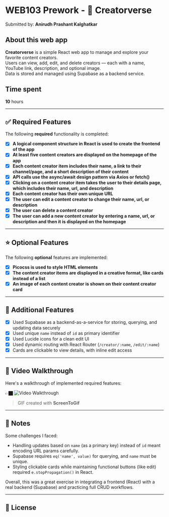 # WEB103 Prework - 💫 Creatorverse

Submitted by: **Anirudh Prashant Kalghatkar**

## About this web app

**Creatorverse** is a simple React web app to manage and explore your favorite content creators.  
Users can view, add, edit, and delete creators — each with a name, YouTube link, description, and optional image.  
Data is stored and managed using Supabase as a backend service.

## Time spent

**10** hours

---

## ✅ Required Features

The following **required** functionality is completed:

- [x] **A logical component structure in React is used to create the frontend of the app**
- [x] **At least five content creators are displayed on the homepage of the app**
- [x] **Each content creator item includes their name, a link to their channel/page, and a short description of their content**
- [x] **API calls use the async/await design pattern via Axios or fetch()**
- [x] **Clicking on a content creator item takes the user to their details page, which includes their name, url, and description**
- [x] **Each content creator has their own unique URL**
- [x] **The user can edit a content creator to change their name, url, or description**
- [x] **The user can delete a content creator**
- [x] **The user can add a new content creator by entering a name, url, or description and then it is displayed on the homepage**

---

## ⭐ Optional Features

The following **optional** features are implemented:

- [x] **Picocss is used to style HTML elements**
- [x] **The content creator items are displayed in a creative format, like cards instead of a list**
- [x] **An image of each content creator is shown on their content creator card**

---

## 🔧 Additional Features

- [x] Used Supabase as a backend-as-a-service for storing, querying, and updating data securely
- [x] Used unique `name` instead of `id` as primary identifier
- [x] Used Lucide icons for a clean edit UI
- [x] Used dynamic routing with React Router (`/creator/:name`, `/edit/:name`)
- [x] Cards are clickable to view details, with inline edit access

---

## 🎥 Video Walkthrough

Here's a walkthrough of implemented required features:

👉🏿 ![Video Walkthrough](http://i.imgur.com/link/to/your/gif/file.gif)

> GIF created with **ScreenToGif**

---

## 📝 Notes

Some challenges I faced:

- Handling updates based on `name` (as a primary key) instead of `id` meant encoding URL params carefully.
- Supabase requires `eq('name', value)` for querying, and `name` must be unique.
- Styling clickable cards while maintaining functional buttons (like edit) required `e.stopPropagation()` in React.

Overall, this was a great exercise in integrating a frontend (React) with a real backend (Supabase) and practicing full CRUD workflows.

---

## 📄 License

